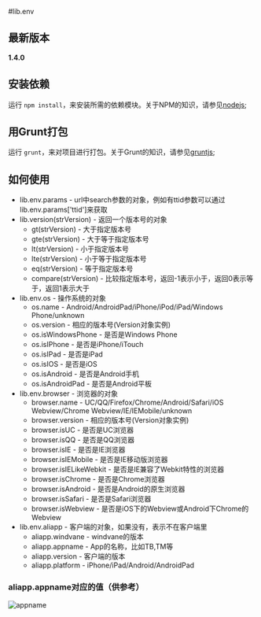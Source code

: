 #lib.env

## 最新版本

**1.4.0**

## 安装依赖

运行 `npm install`，来安装所需的依赖模块。关于NPM的知识，请参见[nodejs](http://nodejs.org/);

## 用Grunt打包

运行 `grunt`，来对项目进行打包。关于Grunt的知识，请参见[gruntjs](http://gruntjs.com/);

## 如何使用

* lib.env.params - url中search参数的对象，例如有ttid参数可以通过lib.env.params['ttid']来获取
* lib.version(strVersion) - 返回一个版本号的对象
	* gt(strVersion) - 大于指定版本号
	* gte(strVersion) - 大于等于指定版本号
	* lt(strVersion) - 小于指定版本号
	* lte(strVersion) - 小于等于指定版本号
	* eq(strVersion) - 等于指定版本号
	* compare(strVersion) - 比较指定版本号，返回-1表示小于，返回0表示等于，返回1表示大于
* lib.env.os - 操作系统的对象
	* os.name - Android/AndroidPad/iPhone/iPod/iPad/Windows Phone/unknown
	* os.version - 相应的版本号(Version对象实例)
	* os.isWindowsPhone - 是否是Windows Phone
	* os.isIPhone - 是否是iPhone/iTouch
	* os.isIPad - 是否是iPad
	* os.isIOS - 是否是iOS
	* os.isAndroid - 是否是Android手机
	* os.isAndroidPad - 是否是Android平板
* lib.env.browser - 浏览器的对象
	* browser.name - UC/QQ/Firefox/Chrome/Android/Safari/iOS Webview/Chrome Webview/IE/IEMobile/unknown
	* browser.version - 相应的版本号(Version对象实例)
	* browser.isUC - 是否是UC浏览器
	* browser.isQQ - 是否是QQ浏览器
	* browser.isIE - 是否是IE浏览器
	* browser.isIEMobile - 是否是IE移动版浏览器
	* browser.isIELikeWebkit - 是否是IE兼容了Webkit特性的浏览器
	* browser.isChrome - 是否是Chrome浏览器
	* browser.isAndroid - 是否是Android的原生浏览器
	* browser.isSafari - 是否是Safari浏览器
	* browser.isWebview - 是否是iOS下的Webview或Android下Chrome的Webview
* lib.env.aliapp - 客户端的对象，如果没有，表示不在客户端里
	* aliapp.windvane - windvane的版本
	* aliapp.appname - App的名称，比如TB,TM等
	* aliapp.version - 客户端的版本
	* aliapp.platform - iPhone/iPad/Android/AndroidPad

### aliapp.appname对应的值（供参考）

![appname](http://gtms01.alicdn.com/tps/i1/TB1FskDGXXXXXboXpXXVUdOQFXX-300-684.jpg)